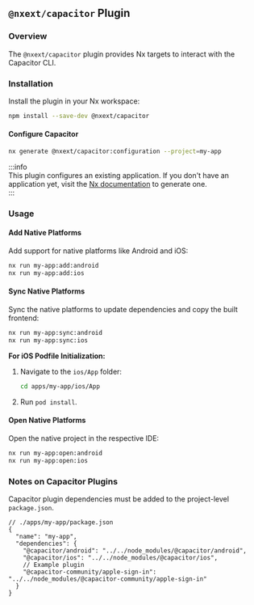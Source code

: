 ## `@nxext/capacitor` Plugin

### Overview

The `@nxext/capacitor` plugin provides Nx targets to interact with the Capacitor CLI.

### Installation

Install the plugin in your Nx workspace:

```bash
npm install --save-dev @nxext/capacitor
```

#### Configure Capacitor

```bash
nx generate @nxext/capacitor:configuration --project=my-app
```

:::info  
This plugin configures an existing application.
If you don't have an application yet, visit the [Nx documentation](https://nx.dev/getting-started/intro#pick-your-stack) to generate one.  
:::

### Usage

#### Add Native Platforms

Add support for native platforms like Android and iOS:

```bash
nx run my-app:add:android
nx run my-app:add:ios
```

#### Sync Native Platforms

Sync the native platforms to update dependencies and copy the built frontend:

```bash
nx run my-app:sync:android
nx run my-app:sync:ios
```

**For iOS Podfile Initialization:**

1. Navigate to the `ios/App` folder:
   ```bash
   cd apps/my-app/ios/App
   ```
2. Run `pod install`.

#### Open Native Platforms

Open the native project in the respective IDE:

```bash
nx run my-app:open:android
nx run my-app:open:ios
```

### Notes on Capacitor Plugins

Capacitor plugin dependencies must be added to the project-level `package.json`.

```jsonc
// ./apps/my-app/package.json
{
  "name": "my-app",
  "dependencies": {
    "@capacitor/android": "../../node_modules/@capacitor/android",
    "@capacitor/ios": "../../node_modules/@capacitor/ios",
    // Example plugin
    "@capacitor-community/apple-sign-in": "../../node_modules/@capacitor-community/apple-sign-in"
  }
}
```
